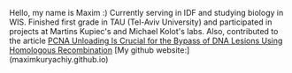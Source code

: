 Hello, my name is Maxim :)
Currently serving in IDF and studying biology in WIS.
Finished first grade in TAU (Tel-Aviv University) and participated in projects at Martins Kupiec's and Michael Kolot's labs.
Also, contributed to the article [PCNA Unloading Is Crucial for the Bypass of DNA Lesions Using Homologous Recombination](https://www.mdpi.com/1422-0067/25/6/3359)
[My github website:] (maximkuryachiy.github.io)
